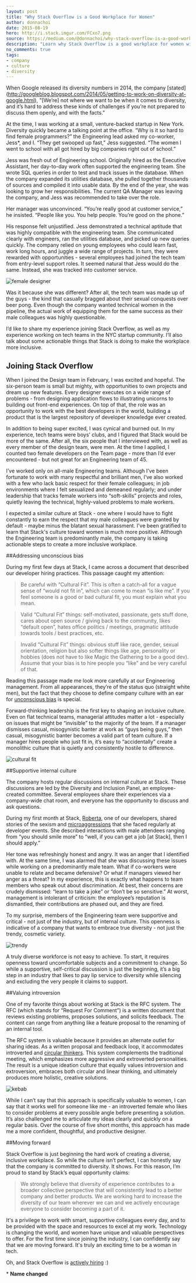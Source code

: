 ```yaml
---
layout: post
title: "Why Stack Overflow is a Good Workplace for Women"
author: donnachoi
date: 2015-08-19
hero: http://i.stack.imgur.com/FCxo7.png
source: https://medium.com/@donnachoi/why-stack-overflow-is-a-good-workplace-for-women-71989189403d
description: "Learn why Stack Overflow is a good workplace for women with this post written by designer Donna Choi"
no_comments: true
tags:
- company
- culture 
- diversity
---
```

When Google released its diversity numbers in 2014, the company [stated] (http://googleblog.blogspot.com/2014/05/getting-to-work-on-diversity-at-google.html), "[We’re] not where we want to be when it comes to diversity, and it’s hard to address these kinds of challenges if you’re not prepared to discuss them openly, and with the facts."

At the time, I was working at a small, venture-backed startup in New York. Diversity quickly became a talking point at the office. “Why is it so hard to find female programmers?” the Engineering lead asked my co-worker, Jess*, and I. “They get swooped up fast,” Jess suggested. “The women I went to school with all got hired by big companies right out of school.”

Jess was fresh out of Engineering school. Originally hired as the Executive Assistant, her day-to-day work often supported the engineering team. She wrote SQL queries in order to test and track issues in the database. When the company expanded its utilities database, she pulled together thousands of sources and compiled it into usable data. By the end of the year, she was looking to grow her responsibilities. The current QA Manager was leaving the company, and Jess was recommended to take over the role.

Her manager was unconvinced. “You’re really good at customer service,” he insisted. “People like you. You help people. You’re good on the phone.”

His response felt unjustified. Jess demonstrated a technical aptitude that was highly compatible with the engineering team. She communicated clearly with engineers, ran the utilities database, and picked up new queries quickly. The company relied on young employees who could learn fast, work long hours, and juggle a wide range of projects. In turn, they were rewarded with opportunities - several employees had joined the tech team from entry-level support roles. It seemed natural that Jess would do the same. Instead, she was tracked into customer service.

![female designer](http://i.stack.imgur.com/zPKEn.png)

Was it because she was different? After all, the tech team was made up of the guys - the kind that casually bragged about their sexual conquests over beer pong. Even though the company wanted technical women in the pipeline, the actual work of equipping them for the same success as their male colleagues was highly questionable.

I’d like to share my experience joining Stack Overflow, as well as my experience working on tech teams in the NYC startup community. I’ll also talk about some actionable things that Stack is doing to make the workplace more inclusive.

## Joining Stack Overflow

When I joined the Design team in February, I was excited and hopeful. The six-person team is small but mighty, with opportunities to own projects and dream up new features. Every designer executes on a wide range of problems - from designing application flows to illustrating unicorns to building out front-end experiences. On top of that, the role was an opportunity to work with the best developers in the world, building a product that is the largest repository of developer knowledge ever created.

In addition to being super excited, I was cynical and burned out. In my experience, tech teams were boys’ clubs, and I figured that Stack would be more of the same. After all, the six people that I interviewed with, as well as every member of the design team, were men. At the time I applied, I counted two female developers on the Team page - more than I’d ever encountered - but not great for an Engineering team of 45.

I’ve worked only on all-male Engineering teams. Although I’ve been fortunate to work with many respectful and brilliant men, I’ve also worked with a few who lack basic respect for their female colleagues; in job environments where I felt sexualized and demeaned regularly; and under leadership that tracks female workers into “soft-skills” projects and roles, quietly leaving the technical, highly-valued problems to male workers.

I expected a similar culture at Stack - one where I would have to fight constantly to earn the respect that my male colleagues were granted by default - maybe minus the blatant sexual harassment. I've been gratified to learn that Stack's culture toward women is much more positive. Although the Engineering team is predominantly male, the company is taking actionable steps to create a more inclusive workplace. 

##Addressing unconscious bias

During my first few days at Stack, I came across a document that described our developer hiring practices. This passage caught my attention:

>Be careful with “Cultural Fit”. This is often a catch-all for a vague sense of “would not fit in”, which can come to mean “is like me”. If you feel someone is a good or bad cultural fit, you must explain what you mean.

>Valid “Cultural Fit” things: self-motivated, passionate, gets stuff done, cares about open source / giving back to the community, likes “default open”, hates office politics / meetings, pragmatic attitude towards tools / best practices, etc.

>Invalid “Cultural Fit” things: obvious stuff like race, gender, sexual orientation, religion but also softer things like age, personality or hobbies (does not have to like Magic the Gathering to be a good dev). Assume that your bias is to hire people you “like” and be very careful of that.

Reading this passage made me look more carefully at our Engineering management. From all appearances, they’re of the status quo (straight white men), but the fact that they choose to define company culture with an ear for [unconscious bias](http://www.fastcompany.com/3036627/strong-female-lead/youre-more-biased-than-you-think) is special. 

Forward-thinking leadership is the first key to shaping an inclusive culture. Even on flat technical teams, managerial attitudes matter a lot - especially on issues that might be “invisible” to the majority of the team. If a manager dismisses casual, misogynistic banter at work as “guys being guys,” then casual, misogynistic banter becomes a valid part of team culture. If a manager hires people who just fit in, it’s easy to “accidentally” create a monolithic culture that is quietly and consistently hostile to difference. 

![cultural fit](http://i.stack.imgur.com/ZgXoa.png)

##Supportive internal culture

The company hosts regular discussions on internal culture at Stack. These discussions are led by the Diversity and Inclusion Panel, an employee-created committee. Several employees share their experiences via a company-wide chat room, and everyone has the opportunity to discuss and ask questions. 

During my first month at Stack, [Roberta](https://twitter.com/rla4), one of our developers, shared stories of the sexism and [microaggressions](http://notapattern.net/2014/10/14/ways-men-in-tech-are-unintentionally-sexist/#the-list) that she faced regularly at developer events. She described interactions with male attendees ranging from “you should smile more” to “well, if you can get a job [at Stack], then I should apply.” 

Her tone was refreshingly honest and angry. It was an anger that I identified with. At the same time, I was alarmed that she was discussing these issues while working on a predominantly male team. What if co-workers were unable to relate and became defensive? Or what if managers viewed her anger as a threat? In my experience, this is exactly what happens to team members who speak out about discrimination. At best, their concerns are crudely dismissed: “learn to take a joke” or “don’t be so sensitive.” At worst, management is intolerant of criticism: the employee’s reputation is dismantled, their contributions are phased out, and they are fired. 

To my surprise, members of the Engineering team were supportive and critical - not just of the industry, but of internal culture. This openness is indicative of a company that wants to embrace true diversity - not just the trendy, cosmetic variety. 

![trendy](http://i.stack.imgur.com/yhB5K.png)

A truly diverse workforce is not easy to achieve. To start, it requires openness toward uncomfortable subjects and a commitment to change. So while a supportive, self-critical discussion is just the beginning, it’s a big step in an industry that likes to pay lip service to diversity while silencing and excluding the very people it claims to support.

##Valuing introversion

One of my favorite things about working at Stack is the RFC system. The RFC (which stands for “Request For Comment”) is a written document that reviews existing problems, proposes solutions, and solicits feedback. The content can range from anything like a feature proposal to the renaming of an internal tool. 

The RFC system is valuable because it provides an alternate outlet for sharing ideas. As a written proposal and feedback loop, it accommodates introverted and [circular thinkers](https://2culturetalks.wordpress.com/2013/10/23/are-you-a-circular-or-linear-thinker/). This system complements the traditional meeting, which emphasizes more aggressive and extroverted personalities. The result is a unique ideation culture that equally values introversion and extroversion, embraces both circular and linear thinking, and ultimately produces more holistic, creative solutions.

![kebab](http://i.stack.imgur.com/6QwkX.png)

While I can’t say that this approach is specifically valuable to women, I can say that it works well for someone like me - an introverted female who likes to consider problems at every possible angle before presenting a solution. It’s also challenged me to articulate my ideas clearly and quickly on a regular basis. Over the course of five short months, this approach has made me a more confident, thoughtful, and productive designer.

##Moving forward

Stack Overflow is just beginning the hard work of creating a diverse, inclusive workplace. So while the culture isn’t perfect, I can honestly say that the company is committed to diversity. It shows. For this reason, I’m proud to stand by Stack’s equal opportunity claims:

>We strongly believe that diversity of experience contributes to a broader collective perspective that will consistently lead to a better company and better products. We are working hard to increase the diversity of our team wherever we can and we actively encourage everyone to consider becoming a part of it.

It's a privilege to work with smart, supportive colleagues every day, and to be provided with the space and resources to excel at my work. Technology is changing the world, and women have unique and valuable perspectives to offer. For the first time since joining the industry, I can confidently say that we are moving forward. It's truly an exciting time to be a woman in tech. 

Oh, and Stack Overflow is [actively hiring](http://stackexchange.com/work-here) :)

\* **Name changed**
